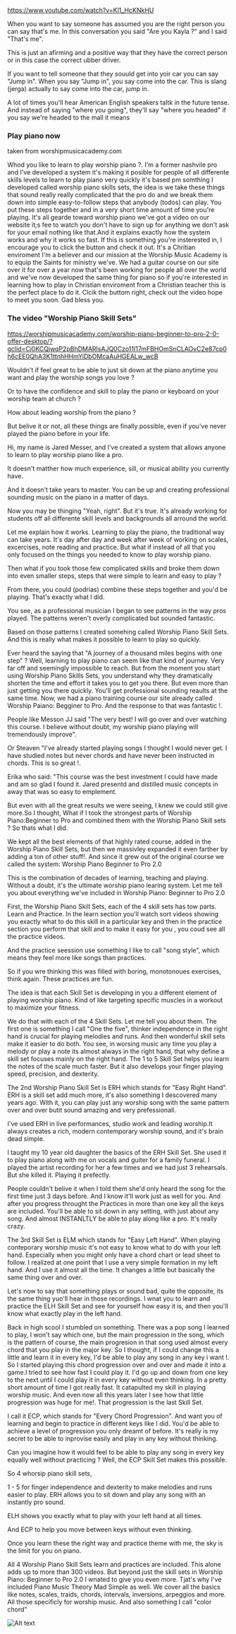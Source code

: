 
https://www.youtube.com/watch?v=Kl1_HcKNkHU

When you want to say someone has
assumed you are the right person you can say that's me. In this conversation you said "Are you Kayla ?" and I said "That's me".

This is just an afirming and a positive way that they have the correct person or in this case the correct ubber driver.

If you want to tell someone that they souuld get into yoir car you can say "Jump in". When you say "Jump in", you say come into the car. This is slang (jerga) actually to say come into the car, jump in.

A lot of times you'll hear  American English speakers taltk in the future tense. And instead of saying "where you going", they'll say "where you headed" if you say
we're headed to the mall it means 

### Play piano now
taken from worshipmusicacademy.com

Whod you like to learn to play worship piano ?. I'm a former nashvile pro and I've developed a system it's making it posible for people of all differente skills levels to learn to play piano very quickly it's based pm somthing I developed called worship piano skills sets, the idea is we take these things that sound really really complicated that the pro do and we break them down into simple easy-to-follow steps that anybody (todos) can play.  You put these steps together and in a very short time amount of time you're playing. It's all gearde toward worship piano we've got a video on our website it;s fee to watch you don't have to sign up for anything we don't ask for your email nothing like that.And it  explains exactly how the system works and why it works so fast. If this is something you're insterested in, I encourage you to click the button and check it out. It's a Chritian enviroment I'm a believer and our mission at the Worship Music Academy is to equip the Saints for ministry we've. We had a guitar course on our site over it for over a year now that's been working for people all over the world and we've now developed the same thing for piano so if you're interested in learning how to play in Christian enviroment from a Christian teacher this is the perfect place to do it. Clcik the buttom right, check out the video hope to meet you soon. Gad bless you.

### The video "Worship Piano Skill Sets" 
https://worshipmusicacademy.com/worship-piano-beginner-to-pro-2-0-offer-desktop/?gclid=Cj0KCQjwqP2pBhDMARIsAJQ0Czo11I17mFBHOmSnCLAOvC2e87cp0h6cEE0QhA3K1ttnhHHmYiDbOMcaAuHGEALw_wcB

Wouldn't if feel great to be able to just sit down at the piano anytime you want and play the worship songs you love ?

Or to have the confidence and skill to play the piano or keyboard on your worship team at church ?

How about leading worship from the piano ?

But belive it or not, all these things are finally possible, even if you've never played the piano before in your life.

Hi, my name is Jared Messer, and I've created a system that allows anyone to learn to play worship piano like a pro.

It doesn't matther how much experience, sill, or musical ability you currently have.

And it doesn't take years to master. You can be up and creating professional sounding music on the piano in a matter of days.

Now you may be thinging "Yeah, right". But it's true. It's already working for students off all differente skill levels and backgrounds all arround the world.

Let me explain how it works. Learning to play the piano, the traditional way can take years. It's day after day and week after week of working on scales, excercises, note reading and practice.
But what if instead of all that you only focused on the things you needed to know to play worship piano.

Then what if you took those few complicated skills and broke them down into even smaller steps, steps that were simple to learn and easy to play ?

From there, you could (podrias) combine these steps together and you'd be playing. That's exactly what I did.

You see, as a professional musician I began to see patterns in the way pros played. The patterns weren't overly complicated but sounded fantastic.

Based on those patterns I created somehing called Worship Piano Skill Sets. And this is really what makes it possible to learn to play so quickly.

Ever heard the saying that "A journey of a thousand miles begins with one step" ? Well, learning to play piano can seem like that kind of journey. Very far off and seemingly impossible to reach.  But from the moment you start using Worship Piano Skills Sets, you understand why they dramatically shorten the time and effort it takes you to get you there. But even more than just getting you there quickly. You'll get professional sounding reaults at the same time. Now, we had a piano training course our site already called Worship Paiano: Begginer to Pro. And the response to that was fantastic !. 

People like Messon JJ said "The very best! I will go over and over watching this course. I believe without doubt, my worship piano playing will tremendously improve".

Or Steaven "I've already started playing songs I thought I would never get. I have studied notes but never chords and have never been instructed in chords. This is so great !.

Erika who said: "This course was the best investment I could have made and am so glad I found it. Jared presentd and distilled music concepts in away that was so easy to emplement.

But even with all the great results we were seeing, I knew we could still give more.So I thought, What if I took the strongest parts of Worship Piano:Beginner to Pro and combined them with the Worship Piano Skill sets ? So thats what I did. 

We kept all the best elements of that highly rated course, added in the Worship Piano Skill Sets, but then we massivley expanded it even farther by adding a ton of other stuff!. And since it grew out of the original course we called the system: Worship Piano Beginner to Pro 2.0

This is the combination of decades of learning, teaching and playing. Without a doubt, it's the ultimate worship piano learing system. Let me tell you about everything we've included in Worship Piano: Beginner to Pro 2.0

First, the Worship Piano Skill Sets, each of the 4 skill sets has tow parts. Learn and Practice. In the learn section you'll watch sort videos showing you exactly what to do this skill in a particular key and then in the practice section you perform that skill and to make it easy for you , you coud see all the practice videos.

And the practice seession use something I like to call "song style", which means they feel more like songs than practices.

So if you wre thinking this was filled with boring, monotonoues exercises, think again. These practices are fun.

The idea is that each Skill Set is developing in you a different element of playing worship piano. Kind of like targeting specific muscles in a workout to maximize your fitness.

We do that with each of the 4 Skill Sets. Let me tell you about them. The first one is something I call "One the five", thinker independence in the right hand is crucial for playing melodies and runs. And then wonderful skill sets make it easier to do both. You see, in worsing music any time you play a melody or play a note its almost always in the right hand, that why define a skill set focuses mainly on the right hand. The 1 to 5 Skill Set helps you learn the notes of the scale much faster. But it also develops your finger playing speed, precision, and dexterity. 

The 2nd Worship Piano Skill Set is ERH which stands for "Easy Right Hand". ERH is a skill set add much more, it's also something I descovered many years ago. With it, you can play just any worship song with the same pattern over and over butit sound amazing and very prefessionall.

I've used ERH in live performances, studio work and leading worship.It always creates a rich, modern contemporary worship sound, and it's brain dead simple.

I taught my 10 year old daughter the basics of the ERH Skill Set. She used it to play piano along with me on vocals and guiter for a family funeral. I played the artist recording for her a few times and we had just 3 rehearsals. But she killed it. Playing it prefectly.

People couldn't belive it when I told them she'd only heard the song for the first time just 3 days before. And I know it'll work just as well for you. And after you progress throught the Practices in more than one key
all the keys are included. You'll be able to sit down in any setting, with just about any song. And almost INSTANLTLY be able to play along like a pro. It's really crazy. 

The 3rd Skill Set is ELM which stands for "Easy Left Hand". When playing conteporary worship music it's not easy to know what to do with your left hand. Especially when you might only have a chord chart or lead sheet to follow. I realized at one point that I use a very simple formation in my left hand.
And I use it almost all the time. It changes a little but basically the same thing over and over.

Let's now to say that something plays or sound bad, quite the opposite, its the same thing yuo'll hear in those recordings. I wnat you to learn and practice the ELH Skill Set and see for yourself how easy it is, and then you'll know what exactly play in the left hand.

Back in high scool I stumbled on something. There was a pop song I learned to play,
I won't say which one, but the main progression in the song, which is the pattern of course, the main progresion in that song used almost every chord that you play in the major key. So I thought, if I could change this a little and learn it in every key, I'd be able to play any song in any key i want !. So I started playing this chord progression over and over and made it into a game.I tried to see how fast I could play it. I'd go up and down from one key to the next until I could play it in every key without even thinking. In a pretty short amount of time I got really fast. It catapulted my skill in playing worship music.
And even now all this years later I see how that little progression was huge for me!. That progression is the last Skill Set.

I call it ECP, which stands for "Every Chord Progression". And want you of learning and begin to practice in different keys like I did. You'd be able to achieve a level of progression you only dreamt of before. It's really is my secret to be able to inprovise easily and play in any key without thinking.

Can you imagine how it would feel to be able to play any song in every key equally well without practicing ? Well, the ECP Skill Set makes this possible.

So 4 whorsip piano skill sets,

1 - 5 for finger independence and dexterity to make melodies and runs easier to play. ERH allows you to sit down and play any song with an instantly pro sound. 

ELH shows you exactly what to play with your left hand at all times.

And ECP to help you move between keys without even thinking.

Once you learn these the right way and practice theme with me, the sky is the limit for you on piano.

All 4 Worship Piano Skill Sets learn and practices are included. This alone adds up to more than 300 videos. But beyond just the skill sets in Worship Piano: Beginner to Pro 2.0 I wnated to give you even more. Tjat's why I've included Piano Music Theory Mad Simple as well. We cover all the basics like notes, scales, traids, chords, intervals, inversions, arpeggios and more. All those specificly for worship music. And also something I call "color chord"


![Alt text](image.png)